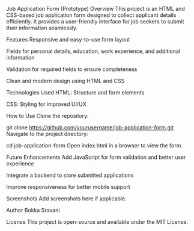 Job Application Form (Prototype)
Overview
This project is an HTML and CSS-based job application form designed to collect applicant details efficiently. It provides a user-friendly interface for job seekers to submit their information seamlessly.

Features
Responsive and easy-to-use form layout

Fields for personal details, education, work experience, and additional information

Validation for required fields to ensure completeness

Clean and modern design using HTML and CSS

Technologies Used
HTML: Structure and form elements

CSS: Styling for improved UI/UX

How to Use
Clone the repository:

git clone https://github.com/yourusername/job-application-form.git
Navigate to the project directory:

cd job-application-form
Open index.html in a browser to view the form.

Future Enhancements
Add JavaScript for form validation and better user experience

Integrate a backend to store submitted applications

Improve responsiveness for better mobile support

Screenshots
Add screenshots here if applicable.

Author
Bokka Sravani

License
This project is open-source and available under the MIT License.
